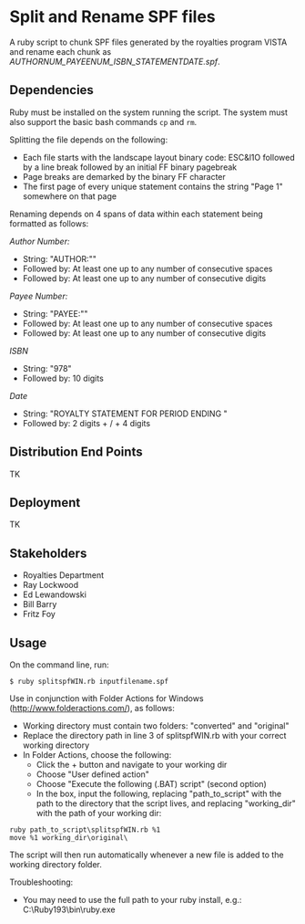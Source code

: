 # Split and Rename SPF files

A ruby script to chunk SPF files generated by the royalties program VISTA and rename each chunk as _AUTHORNUM\_PAYEENUM\_ISBN\_STATEMENTDATE.spf_.

## Dependencies

Ruby must be installed on the system running the script. The system must also support the basic bash commands `cp` and `rm`.

Splitting the file depends on the following:

* Each file starts with the landscape layout binary code: ESC&l1O followed by a line break followed by an initial FF binary pagebreak
* Page breaks are demarked by the binary FF character
* The first page of every unique statement contains the string "Page 1" somewhere on that page

Renaming depends on 4 spans of data within each statement being formatted as follows:

_Author Number:_

* String: "AUTHOR:""
* Followed by: At least one up to any number of consecutive spaces
* Followed by: At least one up to any number of consecutive digits

_Payee Number:_

* String: "PAYEE:""
* Followed by: At least one up to any number of consecutive spaces
* Followed by: At least one up to any number of consecutive digits

_ISBN_

* String: "978"
* Followed by: 10 digits

_Date_

* String: "ROYALTY STATEMENT FOR PERIOD ENDING "
* Followed by: 2 digits + / + 4 digits

## Distribution End Points

TK

## Deployment

TK

## Stakeholders

* Royalties Department
* Ray Lockwood
* Ed Lewandowski
* Bill Barry
* Fritz Foy

## Usage

On the command line, run:

```
$ ruby splitspfWIN.rb inputfilename.spf
```

Use in conjunction with Folder Actions for Windows (http://www.folderactions.com/), as follows:

* Working directory must contain two folders: "converted" and "original"
* Replace the directory path in line 3 of splitspfWIN.rb with your correct working directory
* In Folder Actions, choose the following:
    * Click the + button and navigate to your working dir
    * Choose "User defined action"
    * Choose "Execute the following (.BAT) script" (second option)
    * In the box, input the following, replacing "path_to_script" with the path to the directory that the script lives, and replacing "working_dir" with the path of your working dir:

```
ruby path_to_script\splitspfWIN.rb %1
move %1 working_dir\original\
```

The script will then run automatically whenever a new file is added to the working directory folder.

Troubleshooting:
* You may need to use the full path to your ruby install, e.g.: C:\Ruby193\bin\ruby.exe